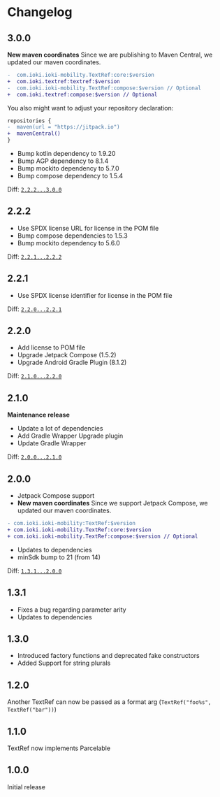 # Changelog

## 3.0.0

**New maven coordinates**
Since we are publishing to Maven Central, we updated our maven coordinates.
```diff
-  com.ioki.ioki-mobility.TextRef:core:$version
+  com.ioki.textref:textref:$version
-  com.ioki.ioki-mobility.TextRef:compose:$version // Optional
+  com.ioki.textref:compose:$version // Optional
```

You also might want to adjust your repository declaration:
```diff
repositories {
-  maven(url = "https://jitpack.io")
+  mavenCentral()
}
```

* Bump kotlin dependency to 1.9.20
* Bump AGP dependency to 8.1.4
* Bump mockito dependency to 5.7.0
* Bump compose dependency to 1.5.4

Diff: [`2.2.2...3.0.0`](https://github.com/ioki-mobility/TextRef/compare/2.2.2...3.0.0)

## 2.2.2

* Use SPDX license URL for license in the POM file
* Bump compose dependencies to 1.5.3
* Bump mockito dependency to 5.6.0

Diff: [`2.2.1...2.2.2`](https://github.com/ioki-mobility/TextRef/compare/2.2.1...2.2.2)

## 2.2.1

* Use SPDX license identifier for license in the POM file

Diff: [`2.2.0...2.2.1`](https://github.com/ioki-mobility/TextRef/compare/2.2.0...2.2.1)

## 2.2.0

* Add license to POM file
* Upgrade Jetpack Compose (1.5.2)
* Upgrade Android Gradle Plugin (8.1.2)

Diff: [`2.1.0...2.2.0`](https://github.com/ioki-mobility/TextRef/compare/2.1.0...2.2.0)

## 2.1.0

**Maintenance release**
* Update a lot of dependencies
* Add Gradle Wrapper Upgrade plugin
* Update Gradle Wrapper

Diff: [`2.0.0...2.1.0`](https://github.com/ioki-mobility/TextRef/compare/2.0.0...2.1.0)

## 2.0.0

* Jetpack Compose support
* **New maven coordinates**
Since we support Jetpack Compose, we updated our maven coordinates.
```diff
- com.ioki.ioki-mobility:TextRef:$version
+ com.ioki.ioki-mobility.TextRef:core:$version
+ com.ioki.ioki-mobility.TextRef:compose:$version // Optional
```

* Updates to dependencies
* minSdk bump to 21 (from 14)

Diff: [`1.3.1...2.0.0`](https://github.com/ioki-mobility/TextRef/compare/1.3.1...2.0.0)

## 1.3.1

* Fixes a bug regarding parameter arity
* Updates to dependencies

## 1.3.0

* Introduced factory functions and deprecated fake constructors
* Added Support for string plurals

## 1.2.0

Another TextRef can now be passed as a format arg (`TextRef("foo%s", TextRef("bar"))`)

## 1.1.0

TextRef now implements Parcelable

## 1.0.0

Initial release
